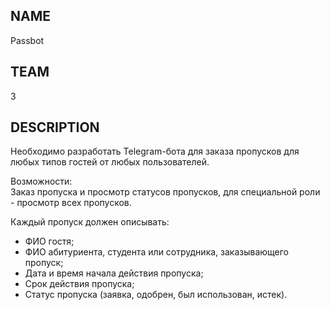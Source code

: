 ## NAME
Passbot

## TEAM
3

## DESCRIPTION
Необходимо разработать Telegram-бота для заказа пропусков для любых типов гостей от любых пользователей.  

Возможности: \
Заказ пропуска и просмотр статусов пропусков, для специальной роли - просмотр всех пропусков.

Каждый пропуск должен описывать:
- ФИО гостя; 
- ФИО абитуриента, студента или сотрудника, заказывающего пропуск; 
- Дата и время начала действия пропуска; 
- Срок действия пропуска; 
- Статус пропуска (заявка, одобрен, был использован, истек).


